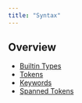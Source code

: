 ```yaml
---
title: "Syntax"
---
```


## Overview

- [Builtin Types](./syntax/builtin)
- [Tokens](./syntax/tokens)
- [Keywords](./syntax/keywords)
- [Spanned Tokens](./syntax/spanned)
